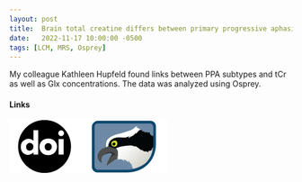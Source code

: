 ```yaml
---
layout: post
title:  Brain total creatine differs between primary progressive aphasia (PPA) subtypes and correlates with disease severity
date:   2022-11-17 10:00:00 -0500
tags: [LCM, MRS, Osprey]
---
```


My colleague Kathleen Hupfeld found links between PPA subtypes and tCr as well as Glx concentrations. The data was analyzed using Osprey.

#### Links
[![Paper](/assets/img/doi.png)](https://doi.org/10.1016/j.neurobiolaging.2022.11.006)[![Analysis](/assets/img/Osprey.png)](https://github.com/schorschinho/osprey)
